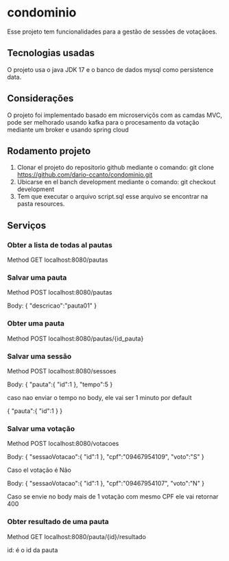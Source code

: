 # condominio
Esse projeto tem funcionalidades para a gestão de sessões de votaçãoes.

## Tecnologias usadas
O projeto usa o java JDK 17 e o banco de dados mysql como persistence data.

## Considerações
O projeto foi implementado basado em microserviçõs com as camdas MVC, pode ser melhorado usando kafka para
o procesamento da votação mediante um broker e usando spring cloud

## Rodamento projeto
1. Clonar el projeto do repositorio github mediante o comando: git clone https://github.com/dario-ccanto/condominio.git
2. Ubicarse en el banch development mediante o comando: git checkout development
3. Tem que executar o arquivo script.sql esse arquivo se encontrar na pasta resources.

## Serviços

### Obter a lista de todas al pautas
Method GET localhost:8080/pautas

### Salvar uma pauta

Method POST localhost:8080/pautas

Body: {
"descricao":"pauta01"
}

### Obter uma pauta

Method POST localhost:8080/pautas/{id_pauta}

### Salvar uma sessão

Method POST localhost:8080/sessoes

Body: 
{
 "pauta":{
  "id":1
 },
 "tempo":5
}

caso nao enviar o tempo no body, ele vai ser 1 minuto por default

{
 "pauta":{
  "id":1
 }
}

### Salvar uma votação

Method POST localhost:8080/votacoes

Body: 
{
"sessaoVotacao":{
"id":1
},
"cpf":"09467954109",
"voto":"S"
}

Caso el votação é Não

Body:
{
 "sessaoVotacao":{
 "id":1
 },
 "cpf":"09467954107",
 "voto":"N"
}

Caso se envie no body mais de 1 votação com mesmo CPF ele vai retornar 400

### Obter resultado de uma pauta

Method GET localhost:8080/pauta/{id}/resultado

id: é o id da pauta

